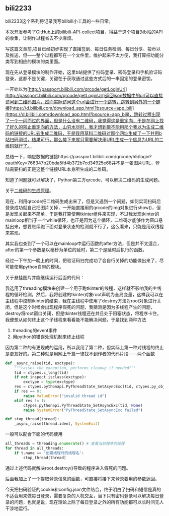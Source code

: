 ## bili2233

bili2233这个系列将记录我写bilibili小工具的一些日常。

本次开发参考了GitHub上的[bilibili-API-collect](https://github.com/SocialSisterYi/bilibili-API-collect)项目，得益于这个项目对b站的API的收集，让制作过程省去不少麻烦。

写这篇文章前,项目已经初步实现了直播签到、每日任务检测、每日分享、投币以及推送，但——整个过程都写在一个文件里，维护起来不太方便，我打算把功能分类写到相应的模块的类里面。

现在先从登录模块的制作开始，这里b站提供了扫码登录、密码登录和手机验证码登录，这都不是关键，关键在于获取通过这些方式后的一串固定的登录密钥。

一开始以为[http://passport.bilibili.com/qrcode/getLoginUrl](http://passport.bilibili.com/qrcode/getLoginUrl)返回json数据中的url可以直接访问到二维码图片，然而实际访问这个url会进行一个跳转，跳转到另外的一个链接[https://d.bilibili.com/download_app.html?bsource=app_bili](https://d.bilibili.com/download_app.html?bsource=app_bili)，跳转过程出现了一个一闪而过的界面，但是什么没有二维码，我觉得这是重定向，于是在网上找了好久的禁止重定向的方法，山穷水尽时，我才想到能不能用那个我以为生成二维码的链接的URL去生成二维码，于是我用草料二维码对那个网址生成了一下并用b站扫码测试，结果可行，那么接下来就只需要解决用URL生成一个信息为URL的二维码就行了。

总结一下，响应数据的链接https://passport.bilibili.com/qrcode/h5/login?oauthKey=766347b20bda5fd4b372b7cd34925e68并不是一张图片URL，登陆需要扫的正是这整个链接URL本身所生成的二维码。

知道了问题就可以解决了，Python第三方qrcode，可以解决二维码的生成问题。

关于[二维码的生成原理](https://coolshell.cn/articles/10590.html)。

现在，利用qrcode把二维码生成出来了，但是又遇到一个问题，如何实现扫码后登录成功就自己把图片关掉，一开始直接用的qrcode的img对象进行show()，但是发现关起来不简单，于是我打算使用tkinter组件来实现，不过我发现tkinter的mainloop相当于一个while循环，也正是因为这个循环，二维码才能够作为窗口悬挂出来，想要继续跑下面对登录状态的检测就不行了，这么看来，只能是用双线程来实现。

其实我也查到了一个可以在mainloop中运行函数的after方法，但是并不太适合，after的第一个参数是以毫秒为单位的延时，第二个是延时后执行的函数。

经过一下午加一晚上的时间，把验证码扫完成功了会自行关掉的功能做出来了，尽可能使用python自带的模块。

关于悬挂图片并能继续运行后面的代码：

我选用了threading模块来创建一个用于跑tkinter的线程，这样就不影响我的主线程的循环检测，然后，我将创建的tkinter对象root声明为全局变量，这样我可以在主线程中控制tkinter的结束，我在主线程中使用了destroy方法对root对象进行关闭，但是这个时候会出现程序假死的问题，我猜测是因为多线程产生的问题，destroy将root窗口关闭，但是tkinter线程还在并且处于阻塞状态，将程序卡住，我便想从如何终止这个子线程来看看能不能解决问题，于是找到两种方法

1. threading的event事件
2. 用python的错误处理机制来终止线程

因为第二种的有更现成的运用，所以我用了第二种，但实际上第一种对线程的终止是更友好的。第二种就是用网上千篇一律找不到作者的代码片段——两个函数

```py
def _async_raise(tid, exctype):
    """raises the exception, performs cleanup if needed"""
    tid = ctypes.c_long(tid)
    if not inspect.isclass(exctype):
        exctype = type(exctype)
    res = ctypes.pythonapi.PyThreadState_SetAsyncExc(tid, ctypes.py_object(exctype))
    if res == 0:
        raise ValueError("invalid thread id")
    elif res != 1:
        ctypes.pythonapi.PyThreadState_SetAsyncExc(tid, None)
        raise SystemError("PyThreadState_SetAsyncExc failed")

def stop_thread(thread):
    _async_raise(thread.ident, SystemExit)
```

一般可以配合下面的代码使用

```py
all_threads = threading.enumerate() # 查看当前程序的线程
for thread in all_threads:
    if t.name == '创建线程时的线程名':
        stop_thread(thread)
```

通过上述代码就解决root.destroy()导致的程序进入假死的问题。

后面我加上了一个提取登录信息的函数，可直接将接下来登录要用的参数返回。

今天把扫码验证的cookie和config.json文件结合，终于明白了扫码和短信是真的不适合用来做每日登录，需要复杂的人机交互，当下只有密码登录可以解决每日登录的问题，也就是说，现在理论上除了每日登录之外的所有功能都可以长时间无人干涉地运行。
